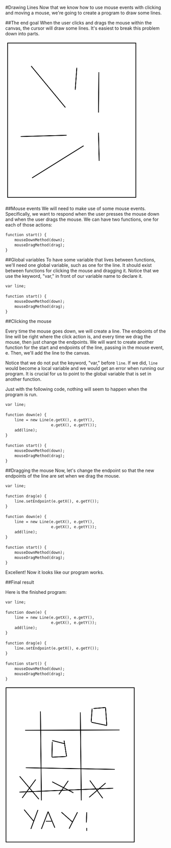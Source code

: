 #Drawing Lines
Now that we know how to use mouse events with clicking and moving a mouse, we're going to create a program to draw some lines. 

##The end goal
When the user clicks and drags the mouse within the canvas, the cursor will draw some lines. It's easiest to break this problem down into parts. 

![Drawing Lines](../static/animationGames/drawing_lines.png "Drawing Lines")

##Mouse events
We will need to make use of some mouse events. Specifically, we want to respond when the user presses the mouse down and when the user drags the mouse. We can have two functions, one for each of those actions: 

```
function start() {
    mouseDownMethod(down);
    mouseDragMethod(drag);
}
```
##Global variables
To have some variable that lives between functions, we'll need one global variable, such as one for the line. It should exist between functions for clicking the mouse and dragging it. Notice that we use the keyword, "var," in front of our variable name to declare it.

```
var line;

function start() {
    mouseDownMethod(down);
    mouseDragMethod(drag);
}
```

##Clicking the mouse

Every time the mouse goes down, we will create a line. The endpoints of the line will be right where the click action is, and every time we drag the mouse, then just change the endpoints. We will want to create another function for the start and endpoints of the line, passing in the mouse event, e. Then, we'll add the line to the canvas. 

Notice that we do not put the keyword, "var," before ```line```. If we did, ```line``` would become a local variable and we would get an error when running our program. It is crucial for us to point to the global variable that is set in another function.

Just with the following code, nothing will seem to happen when the program is run. 

```
var line;

function down(e) {
    line = new Line(e.getX(), e.getY(),
                    e.getX(), e.getY());
    add(line);
}

function start() {
    mouseDownMethod(down);
    mouseDragMethod(drag);
}
```

##Dragging the mouse
Now, let's change the endpoint so that the new endpoints of the line are set when we drag the mouse. 

```
var line;

function drag(e) {
    line.setEndpoint(e.getX(), e.getY());
}

function down(e) {
    line = new Line(e.getX(), e.getY(),
                    e.getX(), e.getY());
    add(line);
}

function start() {
    mouseDownMethod(down);
    mouseDragMethod(drag);
}
```
Excellent! Now it looks like our program works.

##Final result

Here is the finished program:
```
var line;

function down(e) {
    line = new Line(e.getX(), e.getY(),
                    e.getX(), e.getY());
    add(line);
}

function drag(e) {
    line.setEndpoint(e.getX(), e.getY());
}

function start() {
    mouseDownMethod(down);
    mouseDragMethod(drag);
}
```
![Tic Tac Toe](../static/animationGames/drawing_lines_tic_tac_toe.png "Tic Tac Toe")
